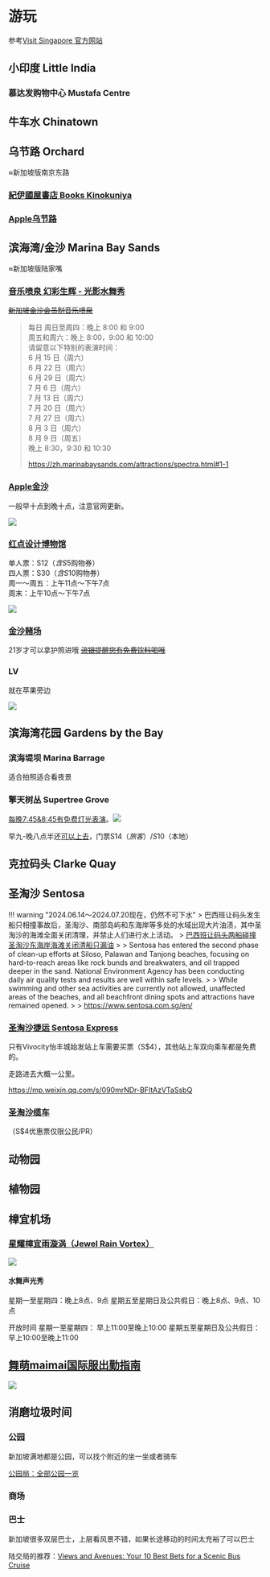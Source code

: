 # 游玩

参考[Visit Singapore 官方网站](https://www.visitsingapore.com.cn/see-do-singapore/)

## 小印度 Little India

### 慕达发购物中心 Mustafa Centre

## 牛车水 Chinatown

## 乌节路 Orchard

≈新加坡版南京东路

### [紀伊國屋書店 Books Kinokuniya](https://kinokuniya.com.sg)

### [Apple乌节路](https://www.apple.com/sg/retail/orchardroad/)

## 滨海湾/金沙 Marina Bay Sands

≈新加坡版陆家嘴

### [音乐喷泉 幻彩生辉 - 光影水舞秀](https://zh.marinabaysands.com/attractions/spectra.html)

~~[新加坡金沙会员制音乐喷泉](https://www.bilibili.com/video/BV1aJ4m1x7BP)~~

> 每日
> 周日至周四：晚上 8:00 和 9:00  
> 周五和周六：晚上 8:00，9:00 和 10:00  
> 请留意以下特别的表演时间：  
> 6 月 15 日（周六）  
> 6 月 22 日（周六）  
> 6 月 29 日（周六）  
> 7 月 6 日（周六）  
> 7 月 13 日（周六）  
> 7 月 20 日（周六）  
> 7 月 27 日（周六）  
> 8 月 3 日（周六）  
> 8 月 9 日（周五）  
> 晚上 8:30，9:30 和 10:30
> 
> <https://zh.marinabaysands.com/attractions/spectra.html#1-1>

### [Apple金沙](https://www.apple.com/sg/retail/marinabaysands/)

一般早十点到晚十点，注意官网更新。

![](https://rtlimages.apple.com/cmc/dieter/store/16_9/R633.png)

### [红点设计博物馆](https://museum.red-dot.sg/pages/visit-the-museum)

单人票：S$12（含S$5购物券）  
四人票：S$30（含S$10购物券）  
周一～周五：上午11点～下午7点  
周末：上午10点～下午7点  

![](https://museum.red-dot.sg/cdn/shop/files/RD-Museum-About-07.jpg)

### [金沙赌场](https://zh.marinabaysands.com/casino.html)

21岁才可以拿护照进哦
~~[流银提醒您有免费饮料喝哦](https://www.bilibili.com/video/BV1ux4y1t7io/?t=322)~~

### LV

就在苹果旁边

![](https://zh.marinabaysands.com/content/dam/marinabaysands/shop-detail/louis-vuitton/louis-vuitton-masthead-d.jpg)

## 滨海湾花园 Gardens by the Bay

### 滨海堤坝 Marina Barrage

适合拍照适合看夜景

### 擎天树丛 Supertree Grove

[每晚7:45&8:45有免费灯光表演](https://www.gardensbythebay.com.sg/en/things-to-do/calendar-of-events/garden-rhapsody.html)。![](https://www.gardensbythebay.com.sg/en/things-to-do/calendar-of-events/garden-rhapsody/_jcr_content/root/container/container_copy/container_340106661/image.coreimg.png/1663576157040/garden-rhapsody.png)

早九-晚八点半还[可以上去](https://www.gardensbythebay.com.sg/en/things-to-do/attractions/supertree-observatory.html)，门票S$14（旅客）/S$10（本地）

## 克拉码头 Clarke Quay

## 圣淘沙 Sentosa

!!! warning "2024.06.14～2024.07.20现在，仍然不可下水"
    > 巴西班让码头发生船只相撞事故后，圣淘沙、南部岛屿和东海岸等多处的水域出现大片油渍，其中圣淘沙的海滩全面关闭清理，并禁止人们进行水上活动。
    > [巴西班让码头两船碰撞 圣淘沙东海岸海滩关闭清船只漏油](https://www.zaobao.com.sg/news/singapore/story20240616-3932795)
    > 
    > Sentosa has entered the second phase of clean-up efforts at Siloso, Palawan and Tanjong beaches, focusing on hard-to-reach areas like rock bunds and breakwaters, and oil trapped deeper in the sand. National Environment Agency has been conducting daily air quality tests and results are well within safe levels.
    > 
    > While swimming and other sea activities are currently not allowed, unaffected areas of the beaches, and all beachfront dining spots and attractions have remained opened.
    >
    > <https://www.sentosa.com.sg/en/>

### [圣淘沙捷运 Sentosa Express](https://www.sentosa.com.sg/en/things-to-do/attractions/sentosa-express/)

只有Vivocity怡丰城始发站上车需要买票（S$4），其他站上车双向乘车都是免费的。

走路进去大概一公里。

<https://mp.weixin.qq.com/s/090mrNDr-BFltAzVTaSsbQ>

### [圣淘沙缆车](https://www.sentosa.com.sg/en/things-to-do/attractions/singapore-cable-car/)

（S$4优惠票仅限公民/PR）

## 动物园

## 植物园

## 樟宜机场

### [星耀樟宜雨漩涡（Jewel Rain Vortex）](https://www.jewelchangiairport.com/zh/attractions/rain-vortex.html)

![](https://www.jewelchangiairport.com/content/dam/jca-project/new-images/350/Untitled%20design%20(19).jpg)

#### 水舞声光秀
星期一至星期四：晚上8点、9点
星期五至星期日及公共假日：晚上8点、9点、10点

开放时间
星期一至星期四： 早上11:00至晚上10:00
星期五至星期日及公共假日： 早上10:00至晚上11:00

## [舞萌maimai国际服出勤指南](https://hackmd.io/d0_RaFVfR0azW1wNTJUoNw)

![](https://encrypted-tbn0.gstatic.com/images?q=tbn:ANd9GcSxC-QQKlMoMcuoztXQwSY4oBnl_eDroSUVWQ&s)

## 消磨垃圾时间

### 公园

新加坡满地都是公园，可以找个附近的坐一坐或者骑车

[公园局：全部公园一览](https://beta.nparks.gov.sg/visit/parks/all-parks)

### 商场

### 巴士

新加坡很多双层巴士，上层看风景不错，如果长途移动的时间太充裕了可以巴士

陆交局的推荐：[Views and Avenues: Your 10 Best Bets for a Scenic Bus Cruise](https://www.lta.gov.sg/content/ltagov/en/who_we_are/statistics_and_publications/Connect/mostinterestingbusroutes.html)
